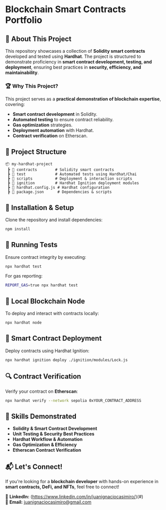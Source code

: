 # Blockchain Smart Contracts Portfolio

## 🚀 About This Project
This repository showcases a collection of **Solidity smart contracts** developed and tested using **Hardhat**. The project is structured to demonstrate proficiency in **smart contract development, testing, and deployment**, ensuring best practices in **security, efficiency, and maintainability**.

### 🏆 Why This Project?
This project serves as a **practical demonstration of blockchain expertise**, covering:
- **Smart contract development** in Solidity.
- **Automated testing** to ensure contract reliability.
- **Gas optimization** strategies.
- **Deployment automation** with Hardhat.
- **Contract verification** on Etherscan.

## 📂 Project Structure
```plaintext
📦 my-hardhat-project
 ┣ 📂 contracts        # Solidity smart contracts
 ┣ 📂 test             # Automated tests using Hardhat/Chai
 ┣ 📂 scripts          # Deployment & interaction scripts
 ┣ 📂 ignition         # Hardhat Ignition deployment modules
 ┣ 📄 hardhat.config.js # Hardhat configuration
 ┣ 📄 package.json      # Dependencies & scripts
```

## 🔧 Installation & Setup
Clone the repository and install dependencies:
```bash
npm install
```

## 🚀 Running Tests
Ensure contract integrity by executing:
```bash
npx hardhat test
```
For gas reporting:
```bash
REPORT_GAS=true npx hardhat test
```

## 📡 Local Blockchain Node
To deploy and interact with contracts locally:
```bash
npx hardhat node
```

## 📜 Smart Contract Deployment
Deploy contracts using Hardhat Ignition:
```bash
npx hardhat ignition deploy ./ignition/modules/Lock.js
```

## 🔍 Contract Verification
Verify your contract on **Etherscan**:
```bash
npx hardhat verify --network sepolia 0xYOUR_CONTRACT_ADDRESS
```

## 📌 Skills Demonstrated
- **Solidity & Smart Contract Development**
- **Unit Testing & Security Best Practices**
- **Hardhat Workflow & Automation**
- **Gas Optimization & Efficiency**
- **Etherscan Contract Verification**

## 📬 Let's Connect!
If you're looking for a **blockchain developer** with hands-on experience in **smart contracts, DeFi, and NFTs**, feel free to connect!

🔗 **LinkedIn:** (https://www.linkedin.com/in/juanignaciocasimiro/)(#)  
📧 **Email:** juanignaciocasimiro@gmail.com

